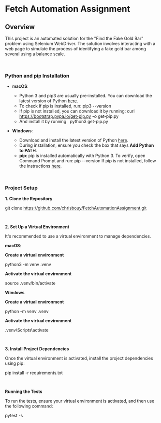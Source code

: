 # **Fetch Automation Assignment**

## **Overview**

This project is an automated solution for the "Find the Fake Gold Bar" problem using Selenium WebDriver. The solution involves interacting with a web page to simulate the process of identifying a fake gold bar among several using a balance scale.

&nbsp;

### **Python and pip Installation**

- **macOS**:
  - Python 3 and pip3 are usually pre-installed. You can download the latest version of Python [here](https://www.python.org/downloads/).
  -  To check if pip is installed, run:             pip3 --version
  - If pip is not installed, you can download it by running:             curl <https://bootstrap.pypa.io/get-pip.py> -o get-pip.py
  - And install it by running
&nbsp;           python3 get-pip.py

- **Windows**:
  - Download and install the latest version of Python [here](https://www.python.org/downloads/).
  - During installation, ensure you check the box that says **Add Python to PATH**.
  - **pip**: pip is installed automatically with Python 3. To verify, open Command Prompt and run:           pip --version If pip is not installed, follow the instructions [here](https://pip.pypa.io/en/stable/installation/).

&nbsp;

### **Project Setup**

**1\. Clone the Repository**

git clone <https://github.com/chrisbouy/FetchAutomationAssignment.git>

&nbsp;

**2\. Set Up a Virtual Environment**

It's recommended to use a virtual environment to manage dependencies.

**macOS**:

**Create a virtual environment**

python3 -m venv .venv

**Activate the virtual environment**

source .venv/bin/activate

**Windows**

**Create a virtual environment**

python -m venv .venv

**Activate the virtual environment**

.venv\Scripts\activate

&nbsp;

**3\. Install Project Dependencies**

Once the virtual environment is activated, install the project dependencies using pip:

pip install -r requirements.txt

&nbsp;

**Running the Tests**

To run the tests, ensure your virtual environment is activated, and then use the following command:

pytest -s

